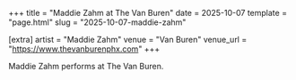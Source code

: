+++
title = "Maddie Zahm at The Van Buren"
date = 2025-10-07
template = "page.html"
slug = "2025-10-07-maddie-zahm"

[extra]
artist = "Maddie Zahm"
venue = "Van Buren"
venue_url = "https://www.thevanburenphx.com"
+++

Maddie Zahm performs at The Van Buren.
